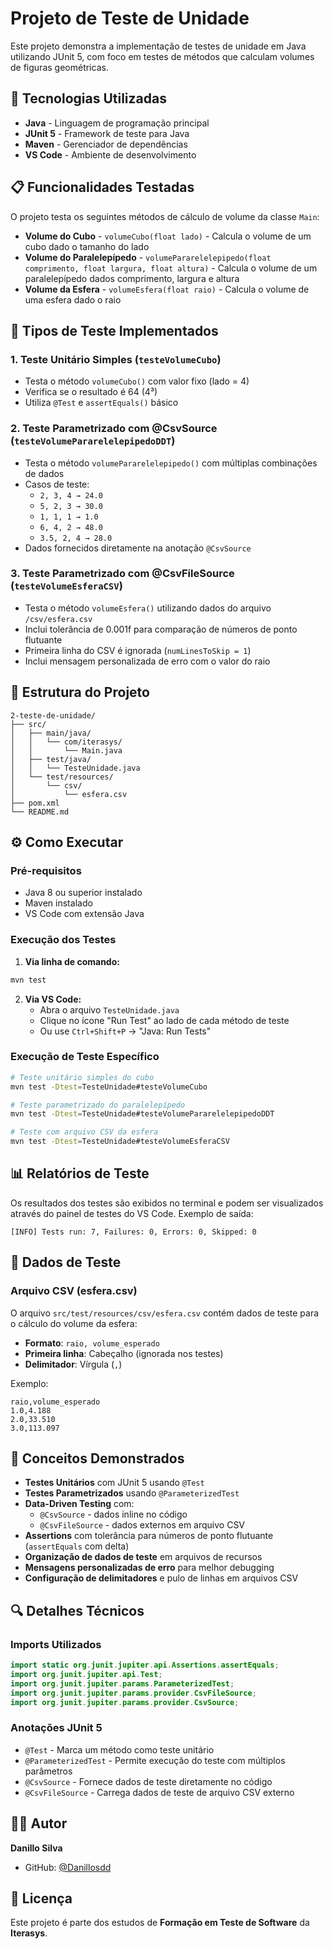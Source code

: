 # Projeto de Teste de Unidade

Este projeto demonstra a implementação de testes de unidade em Java utilizando JUnit 5, com foco em testes de métodos que calculam volumes de figuras geométricas.

## 🚀 Tecnologias Utilizadas

- **Java** - Linguagem de programação principal
- **JUnit 5** - Framework de teste para Java
- **Maven** - Gerenciador de dependências
- **VS Code** - Ambiente de desenvolvimento

## 📋 Funcionalidades Testadas

O projeto testa os seguintes métodos de cálculo de volume da classe `Main`:

- **Volume do Cubo** - `volumeCubo(float lado)` - Calcula o volume de um cubo dado o tamanho do lado
- **Volume do Paralelepípedo** - `volumePararelelepipedo(float comprimento, float largura, float altura)` - Calcula o volume de um paralelepípedo dados comprimento, largura e altura
- **Volume da Esfera** - `volumeEsfera(float raio)` - Calcula o volume de uma esfera dado o raio

## 🧪 Tipos de Teste Implementados

### 1. Teste Unitário Simples (`testeVolumeCubo`)

- Testa o método `volumeCubo()` com valor fixo (lado = 4)
- Verifica se o resultado é 64 (4³)
- Utiliza `@Test` e `assertEquals()` básico

### 2. Teste Parametrizado com @CsvSource (`testeVolumePararelelepipedoDDT`)

- Testa o método `volumePararelelepipedo()` com múltiplas combinações de dados
- Casos de teste:
  - `2, 3, 4 → 24.0`
  - `5, 2, 3 → 30.0`
  - `1, 1, 1 → 1.0`
  - `6, 4, 2 → 48.0`
  - `3.5, 2, 4 → 28.0`
- Dados fornecidos diretamente na anotação `@CsvSource`

### 3. Teste Parametrizado com @CsvFileSource (`testeVolumeEsferaCSV`)

- Testa o método `volumeEsfera()` utilizando dados do arquivo `/csv/esfera.csv`
- Inclui tolerância de 0.001f para comparação de números de ponto flutuante
- Primeira linha do CSV é ignorada (`numLinesToSkip = 1`)
- Inclui mensagem personalizada de erro com o valor do raio

## 📁 Estrutura do Projeto

```
2-teste-de-unidade/
├── src/
│   ├── main/java/
│   │   └── com/iterasys/
│   │       └── Main.java
│   ├── test/java/
│   │   └── TesteUnidade.java
│   └── test/resources/
│       └── csv/
│           └── esfera.csv
├── pom.xml
└── README.md
```

## ⚙️ Como Executar

### Pré-requisitos

- Java 8 ou superior instalado
- Maven instalado
- VS Code com extensão Java

### Execução dos Testes

1. **Via linha de comando:**

```bash
mvn test
```

2. **Via VS Code:**
   - Abra o arquivo `TesteUnidade.java`
   - Clique no ícone "Run Test" ao lado de cada método de teste
   - Ou use `Ctrl+Shift+P` → "Java: Run Tests"

### Execução de Teste Específico

```bash
# Teste unitário simples do cubo
mvn test -Dtest=TesteUnidade#testeVolumeCubo

# Teste parametrizado do paralelepípedo
mvn test -Dtest=TesteUnidade#testeVolumePararelelepipedoDDT

# Teste com arquivo CSV da esfera
mvn test -Dtest=TesteUnidade#testeVolumeEsferaCSV
```

## 📊 Relatórios de Teste

Os resultados dos testes são exibidos no terminal e podem ser visualizados através do painel de testes do VS Code. Exemplo de saída:

```
[INFO] Tests run: 7, Failures: 0, Errors: 0, Skipped: 0
```

## 📝 Dados de Teste

### Arquivo CSV (esfera.csv)

O arquivo `src/test/resources/csv/esfera.csv` contém dados de teste para o cálculo do volume da esfera:

- **Formato**: `raio, volume_esperado`
- **Primeira linha**: Cabeçalho (ignorada nos testes)
- **Delimitador**: Vírgula (`,`)

Exemplo:

```csv
raio,volume_esperado
1.0,4.188
2.0,33.510
3.0,113.097
```

## 🎯 Conceitos Demonstrados

- **Testes Unitários** com JUnit 5 usando `@Test`
- **Testes Parametrizados** usando `@ParameterizedTest`
- **Data-Driven Testing** com:
  - `@CsvSource` - dados inline no código
  - `@CsvFileSource` - dados externos em arquivo CSV
- **Assertions** com tolerância para números de ponto flutuante (`assertEquals` com delta)
- **Organização de dados de teste** em arquivos de recursos
- **Mensagens personalizadas de erro** para melhor debugging
- **Configuração de delimitadores** e pulo de linhas em arquivos CSV

## 🔍 Detalhes Técnicos

### Imports Utilizados

```java
import static org.junit.jupiter.api.Assertions.assertEquals;
import org.junit.jupiter.api.Test;
import org.junit.jupiter.params.ParameterizedTest;
import org.junit.jupiter.params.provider.CsvFileSource;
import org.junit.jupiter.params.provider.CsvSource;
```

### Anotações JUnit 5

- `@Test` - Marca um método como teste unitário
- `@ParameterizedTest` - Permite execução do teste com múltiplos parâmetros
- `@CsvSource` - Fornece dados de teste diretamente no código
- `@CsvFileSource` - Carrega dados de teste de arquivo CSV externo

## 👨‍💻 Autor

**Danillo Silva**

- GitHub: [@Danillosdd](https://github.com/Danillosdd)

## 📄 Licença

Este projeto é parte dos estudos de **Formação em Teste de Software** da **Iterasys**.
